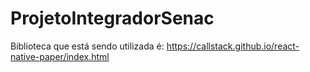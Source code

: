 # ProjetoIntegradorSenac

Biblioteca que está sendo utilizada é: 
https://callstack.github.io/react-native-paper/index.html
